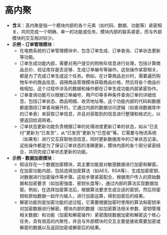 # 高内聚

- **含义**：高内聚是指一个模块内部的各个元素（如代码、数据、功能等）紧密相关，共同完成一个明确、单一的功能或任务，模块内部的联系紧密，而与外部模块的交互相对较少。
- **示例 - 订单管理模块**：
  - 在电商系统的订单管理模块中，包含订单生成、订单查询、订单状态更新等功能。
  - 订单生成功能内部，需要对用户提交的购物车信息进行处理，包括计算商品总价、验证库存是否足够、生成订单编号等操作。这些操作紧密相关，都是为了完成订单生成这个任务。例如，在计算商品总价时，需要遍历购物车中的商品信息，调用商品管理模块获取商品价格，然后将各个商品价格相加，这个过程中涉及的数据和操作都在订单生成功能内部紧密协作。
  - 订单查询功能可以根据订单编号、用户ID等多种条件查询订单的详细信息，包括订单状态、商品明细、收货地址等。这个功能内部的代码和数据都是围绕订单查询展开的，它通过内部的数据访问逻辑（如查询数据库中的订单表）来获取订单信息，并且对获取到的信息进行整理和格式化，以便返回给调用者。
  - 订单状态更新功能负责根据订单的处理进度更新订单的状态，如从“已支付”更新为“已发货”，从“已发货”更新为“已签收”等。它需要与物流系统（如果有）进行交互获取物流信息，同时更新数据库中的订单状态记录。这些操作都是为了保证订单状态的准确更新，模块内部的各个部分紧密结合，共同完成订单状态更新的功能。
- **示例 - 数据加密模块**：
  - 假设存在一个数据加密模块，其主要功能是对敏感数据进行加密和解密。
  - 在加密功能内部，包括选择加密算法（如AES、RSA等）、生成加密密钥、对数据进行加密操作等步骤。这些步骤紧密配合，根据用户传入的原始数据和加密要求（如加密强度、密钥长度等），通过内部的算法实现数据加密。例如，在选择加密算法后，根据算法要求生成合适的密钥，然后将密钥和原始数据一起作为输入，进行加密运算，得到加密后的结果。
  - 解密功能则是加密功能的逆过程，它需要根据加密时使用的算法和密钥来对加密数据进行解密。模块内部的数据（如加密算法相关参数、密钥管理相关数据）和功能（加密和解密操作）紧密围绕数据加密和解密这个核心任务，具有很高的内聚性，并且与外部模块的交互主要是接收需要加密或解密的数据以及返回加密或解密后的结果。
